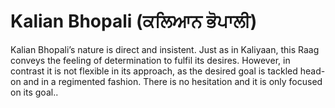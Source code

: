 # Kalian Bhopali (ਕਲਿਆਨ ਭੋਪਾਲੀ)

Kalian Bhopali’s nature is direct and insistent. Just as in Kaliyaan, this Raag conveys the feeling of determination to fulfil its desires. However, in contrast it is not flexible in its approach, as the desired goal is tackled head-on and in a regimented fashion. There is no hesitation and it is only focused on its goal..